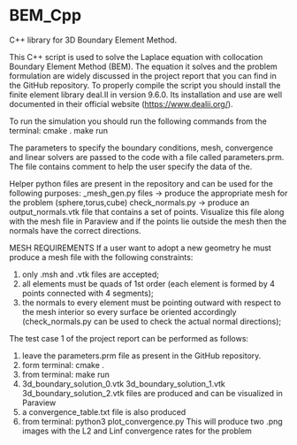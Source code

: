 # BEM_Cpp
C++ library for 3D Boundary Element Method.

This C++ script is used to solve the Laplace equation with collocation Boundary Element Method (BEM). 
The equation it solves and the problem formulation are widely discussed in the project report that you can find in the GitHub repository.
To properly compile the script you should install the finite element library deal.II in version 9.6.0. Its installation and use are well documented in their official website (https://www.dealii.org/). 

To run the simulation you should run the following commands from the terminal:
cmake .
make run

The parameters to specify the boundary conditions, mesh, convergence and linear solvers are passed to the code with a file called parameters.prm. The file contains comment to help the user specify the data of the.

Helper python files are present in the repository and can be used for the following purposes:
_mesh_gen.py files -> produce the appropriate mesh for the problem (sphere,torus,cube)
check_normals.py -> produce an output_normals.vtk file that contains a set of points. Visualize this file along with the mesh file in Paraview and if the points lie outside the mesh then the normals have the correct directions.

MESH REQUIREMENTS
If a user want to adopt a new geometry he must produce a mesh file with the following constraints:
1) only .msh and .vtk files are accepted;
2) all elements must be quads of 1st order (each element is formed by 4 points connected with 4 segments);
3) the normals to every element must be pointing outward with respect to the mesh interior so every surface be oriented accordingly (check_normals.py can be used to check the actual normal directions);

The test case 1 of the project report can be performed as follows:
1) leave the parameters.prm file as present in the GitHub repository.
2) form terminal: cmake .
3) from terminal: make run
4) 3d_boundary_solution_0.vtk 3d_boundary_solution_1.vtk 3d_boundary_solution_2.vtk files are produced and can be visualized in Paraview
5) a convergence_table.txt file is also produced
6) from terminal: python3 plot_convergence.py
This will produce two .png images with the L2 and Linf convergence rates for the problem
